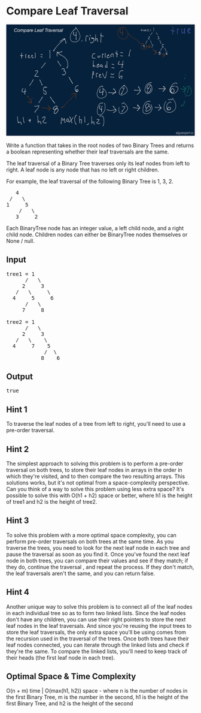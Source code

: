 # Compare Leaf Traversal

![](compare_leaf_traversal.PNG)

  Write a function that takes in the root nodes of two Binary Trees and returns
  a boolean representing whether their leaf traversals are the same.

  The leaf traversal of a Binary Tree traverses only its leaf nodes from left to
  right. A leaf node is any node that has no left or
  right children.

  For example, the leaf traversal of the following Binary Tree is
  1, 3, 2.

<pre>   4
 /   \
1     5
    /   \
   3     2
</pre>

  Each BinaryTree node has an integer value, a
  left child node, and a right child node. Children
  nodes can either be BinaryTree nodes themselves or
  None / null.

## Input

<pre>
tree1 = 1
      /   \
     2     3
   /   \     \
  4     5     6
      /   \
     7     8

tree2 = 1
      /   \
     2     3
   /   \    \
  4     7    5
            /  \
           8    6
</pre>

## Output

<pre>true
</pre>

## Hint 1

  To traverse the leaf nodes of a tree from left to right, you'll need to use a
  pre-order traversal.

## Hint 2

  The simplest approach to solving this problem is to perform a pre-order
  traversal on both trees, to store their leaf nodes in arrays in the order in
  which they're visited, and to then compare the two resulting arrays. This
  solutions works, but it's not optimal from a space-complexity perspective. Can
  you think of a way to solve this problem using less extra space? It's possible
  to solve this with O(h1 + h2) space or better, where
  h1 is the height of tree1 and h2 is the
  height of tree2.

## Hint 3

  To solve this problem with a more optimal space complexity, you can perform
  pre-order traversals on both trees at the same time. As you traverse the
  trees, you need to look for the next leaf node in each tree and pause the
  traversal as soon as you find it. Once you've found the next leaf node in both
  trees, you can compare their values and see if they match; if they do,
  continue the traversal , and repeat the process. If they don't match, the leaf
  traversals aren't the same, and you can return false.

## Hint 4

  Another unique way to solve this problem is to connect all of the leaf nodes
  in each individual tree so as to form two linked lists. Since the leaf nodes
  don't have any children, you can use their right pointers to
  store the next leaf nodes in the leaf traversals. And since you're reusing the
  input trees to store the leaf traversals, the only extra space you'll be using
  comes from the recursion used in the traversal of the trees. Once both trees
  have their leaf nodes connected, you can iterate through the linked lists and
  check if they're the same. To compare the linked lists, you'll need to keep
  track of their heads (the first leaf node in each tree).

## Optimal Space &amp; Time Complexity

  O(n + m) time | O(max(h1, h2)) space - where n is the number of nodes in the first Binary Tree, m is the number in the second, h1 is the height of the first Binary Tree, and h2 is the height of the second

